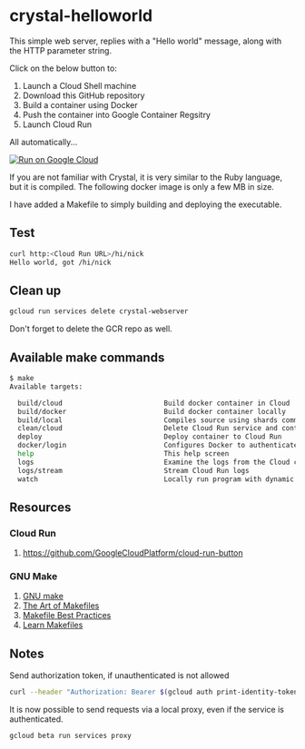 # crystal-helloworld

This simple web server, replies with a "Hello world"
message, along with the HTTP parameter string.

Click on the below button to:
1. Launch a Cloud Shell machine
2. Download this GitHub repository
3. Build a container using Docker
4. Push the container into Google Container Regsitry
5. Launch Cloud Run

All automatically...

[![Run on Google Cloud](https://deploy.cloud.run/button.svg)](https://deploy.cloud.run)

If you are not familiar with Crystal, it is very similar
to the Ruby language, but it is compiled.  The following
docker image is only a few MB in size.

I have added a Makefile to simply building and deploying
the executable.

## Test
``` bash
curl http:<Cloud Run URL>/hi/nick
Hello world, got /hi/nick
```

## Clean up
``` bash
gcloud run services delete crystal-webserver
```

Don't forget to delete the GCR repo as well.

## Available make commands
``` bash
$ make
Available targets:

  build/cloud                         Build docker container in Cloud
  build/docker                        Build docker container locally
  build/local                         Compiles source using shards command
  clean/cloud                         Delete Cloud Run service and container
  deploy                              Deploy container to Cloud Run
  docker/login                        Configures Docker to authenticate to GCR
  help                                This help screen
  logs                                Examine the logs from the Cloud container
  logs/stream                         Stream Cloud Run logs
  watch                               Locally run program with dynamic recompile
```

## Resources
### Cloud Run
1. https://github.com/GoogleCloudPlatform/cloud-run-button

### GNU Make
1. [GNU make](https://www.gnu.org/software/make/manual/make.html)
2. [The Art of Makefiles](https://levelup.gitconnected.com/the-art-of-makefiles-a-technical-guide-to-automated-building-6bb43fefe1ed)
3. [Makefile Best Practices](https://docs.cloudposse.com/reference/best-practices/make-best-practices/)
4. [Learn Makefiles](https://makefiletutorial.com/)

## Notes
Send authorization token, if unauthenticated is not allowed
``` bash
curl --header "Authorization: Bearer $(gcloud auth print-identity-token)" [URL]
```

It is now possible to send requests via a local proxy, even if the service is authenticated.

``` bash
gcloud beta run services proxy
```
